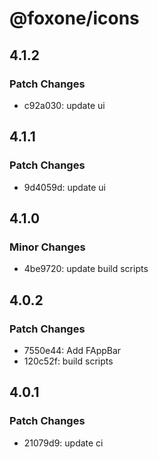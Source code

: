 # @foxone/icons

## 4.1.2

### Patch Changes

- c92a030: update ui

## 4.1.1

### Patch Changes

- 9d4059d: update ui

## 4.1.0

### Minor Changes

- 4be9720: update build scripts

## 4.0.2

### Patch Changes

- 7550e44: Add FAppBar
- 120c52f: build scripts

## 4.0.1

### Patch Changes

- 21079d9: update ci
